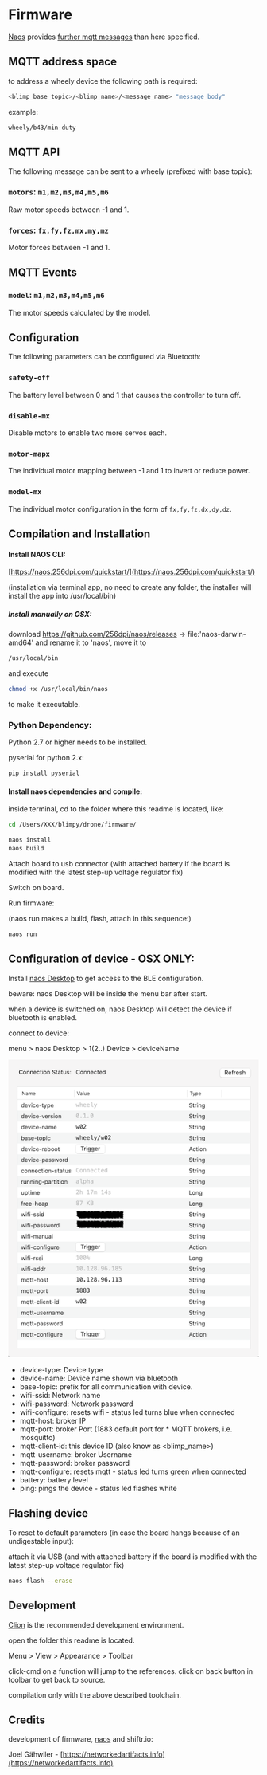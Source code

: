 # Firmware

[Naos](https://naos.256dpi.com) provides [further mqtt messages](https://naos.256dpi.com/documentation/device_management/) than here specified.

## MQTT address space

to address a wheely device the following path is required:

```bash
<blimp_base_topic>/<blimp_name>/<message_name> "message_body"
```

example:

```bash
wheely/b43/min-duty
```


## MQTT API

The following message can be sent to a wheely (prefixed with base topic):

### `motors`: `m1,m2,m3,m4,m5,m6`

Raw motor speeds between -1 and 1.

### `forces`: `fx,fy,fz,mx,my,mz`

Motor forces between -1 and 1.

## MQTT Events

### `model`: `m1,m2,m3,m4,m5,m6`

The motor speeds calculated by the model.

## Configuration

The following parameters can be configured via Bluetooth:

### `safety-off`

The battery level between 0 and 1 that causes the controller to turn off.

### `disable-mx`

Disable motors to enable two more servos each.

### `motor-mapx`

The individual motor mapping between -1 and 1 to invert or reduce power.

### `model-mx`

The individual motor configuration in the form of `fx,fy,fz,dx,dy,dz`.

## Compilation and Installation

#### Install NAOS CLI:

[https://naos.256dpi.com/quickstart/](https://naos.256dpi.com/quickstart/)

(installation via terminal app, no need to create any folder, the installer will install the app into /usr/local/bin)

##### Install manually on OSX:

download https://github.com/256dpi/naos/releases -> file:'naos-darwin-amd64' and rename it to 'naos', move it to

```bash
/usr/local/bin
```
and execute

```bash
chmod +x /usr/local/bin/naos
```
to make it executable.

### Python Dependency:

Python 2.7 or higher needs to be installed.

pyserial for python 2.x:
```bash
pip install pyserial
```

#### Install naos dependencies and compile:

inside terminal, cd to the folder where this readme is located, like:

```bash
cd /Users/XXX/blimpy/drone/firmware/
```

```bash
naos install
naos build
```

Attach board to usb connector (with attached battery if the board is modified with the latest step-up voltage regulator fix)

Switch on board.

Run firmware:

(naos run makes a build, flash, attach in this sequence:)

```bash
naos run
```

## Configuration of device - OSX ONLY:

Install [naos Desktop](https://github.com/256dpi/naos/releases/tag/desktop%2Fv1.0) to get access to the BLE configuration.

beware: naos Desktop will be inside the menu bar after start.

when a device is switched on, naos Desktop will detect the device if bluetooth is enabled.

connect to device:

menu > naos Desktop > 1(2..) Device > deviceName

![naos](../../../assets/pix/firmware/BT_naos_wheely_config.png)

* device-type: Device type
* device-name: Device name shown via bluetooth
* base-topic: prefix for all communication with device.
* wifi-ssid: Network name
* wifi-password: Network password
* wifi-configure: resets wifi - status led turns blue when connected
* mqtt-host: broker IP
* mqtt-port: broker Port (1883 default port for * MQTT brokers, i.e. mosquitto)
* mqtt-client-id: this device ID (also know as <blimp_name>)
* mqtt-username: broker Username
* mqtt-password: broker password
* mqtt-configure: resets mqtt - status led turns green when connected
* battery: battery level
* ping: pings the device - status led flashes white

## Flashing device

To reset to default parameters (in case the board hangs because of an undigestable input):

attach it via USB (and with attached battery if the board is modified with the latest step-up voltage regulator fix)

```bash
naos flash --erase
```


## Development

[Clion](https://www.jetbrains.com/clion/) is the recommended development environment.

open the folder this readme is located.

Menu > View > Appearance > Toolbar

click-cmd on a function will jump to the references. click on back button in toolbar to get back to source.

compilation only with the above described toolchain.

## Credits

development of firmware, [naos](https://naos.256dpi.com/) and shiftr.io:

Joel Gähwiler - [https://networkedartifacts.info](https://networkedartifacts.info)
